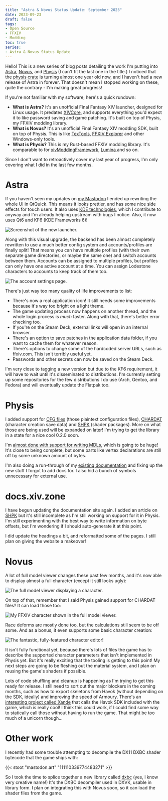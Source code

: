 ```yaml
---
title: "Astra & Novus Status Update: September 2023"
date: 2023-09-23
draft: false
tags:
- Open Source
- FFXIV
- Modding
toc: true
series:
- Astra & Novus Status Update
---
```


Hello! This is a new series of blog posts detailing the work I'm putting into [Astra](https://xiv.zone/astra), [Novus](https://xiv.zone/novus), and [Physis](https://xiv.zone/physis) (I can't fit the last one in the title.) I noticed that the [physis crate](https://crates.io/crates/physis) is turning almost one year old now, and I haven't had a new release of Astra in forever. That doesn't mean I stopped working on these, quite the contrary - I'm making great progress!

If you're not familiar with my software, here's a quick rundown:
* **What is Astra?** It's an unofficial Final Fantasy XIV launcher, designed for Linux usage. It predates [XIVCore](https://github.com/goatcorp/XIVLauncher.Core), and supports everything you'd expect it to like password saving and game patching. It's built on top of Physis, my FFXIV modding library.
* **What is Novus?** It's an unofficial Final Fantasy XIV modding SDK, built on top of Physis. This is like [TexTools](https://www.ffxiv-textools.net/), [FFXIV Explorer](http://ffxivexplorer.fragmenterworks.com/) and other Windows-only tools.
* **What is Physis?** This is my Rust-based FFXIV modding library. It's comparable to for [xivModdingFramework](https://github.com/TexTools/xivModdingFramework), [Lumina ](https://github.com/NotAdam/Lumina) and so on.

Since I don't want to retroactively cover my last year of progress, I'm only covering what I did in the last few months.

# Astra

If you haven't seen my updates on [my Mastodon](https://mastodon.art/@redstrate) I ended up rewriting the whole UI in QtQuick. This means it looks prettier, and has some nice side effects for touch users. It also uses [KDE technologies](https://develop.kde.org), which I contribute to anyway and I'm already helping upstream with bugs I notice. Also, it now uses Qt6 and KF6 (KDE Frameworks 6)!

![Screenshot of the new launcher.](Screenshot_23_162150.webp)

Along with this visual upgrade, the backend has been almost completely rewritten to use a much better config system and accounts/profiles are finally split! That means you can have multiple profiles (with their own separate game directories, or maybe the same one) and switch accounts between them. Accounts can be assigned to multiple profiles, but profiles can only have one active account at a time. You can assign Lodestone characters to accounts to keep track of them too.

![The account settings page.](Screenshot_23_162243.webp)

There's just way too many quality of life improvements to list:
* There's now a real application icon! It still needs some improvements because it's way too bright on a light theme.
* The game updating process now happens on another thread, and the whole login process is _much_ faster. Along with that, there's better error checking too.
* If you're on the Steam Deck, external links will open in an internal browser.
* There's an option to save patches in the application data folder, if you want to cache them for whatever reason.
* There's options to change some of the hardcoded server URLs, such as ffxiv.com. This isn't terribly useful yet.
* Passwords and other secrets can now be saved on the Steam Deck.

I'm very close to tagging a new version but due to the KF6 requirement, it will have to wait until it's disseminated to distributions. I'm currently setting up some repositories for the few distributions I do use (Arch, Gentoo, and Fedora) and will eventually update the Flatpak too.

# Physis

I added support for [CFG files](https://docs.xiv.zone/docs/physis/cfg/struct.ConfigFile.html) (those plaintext configuration files), [CHARDAT](https://docs.xiv.zone/docs/physis/chardat/struct.CharacterData.html) (character creation save data) and [SHPK](https://docs.xiv.zone/docs/physis/shpk/struct.ShaderPackage.html) (shader packages). More on what those are being used will be expanded on later! I'm trying to get the library in a state for a nice cool 0.2.0 soon.

I'm [almost done with support for writing MDLs](https://git.sr.ht/~redstrate/physis/commit/bbbbb7cd02c00f475ad08e949a486f3bbeccd12f), which is going to be huge! It's close to being complete, but some parts like vertex declarations are still off by some unknown amount of bytes.

I'm also doing a run-through of my [existing documentation](https://docs.xiv.zone/docs/physis/) and fixing up the new stuff I forgot to add docs for. I also hid a bunch of symbols unnecessary for external use.

# docs.xiv.zone

I have begun updating the documentation site again. I added an article on [SHPK](https://docs.xiv.zone/format/shpk) but it's still incomplete as I'm still working on support for it in Physis. I'm still experimenting with the best way to write information on byte offsets, but I'm wondering if I should auto-generate it at this point.

I did update the headings a bit, and reformatted some of the pages. I still plan on giving the website a makeover!

# Novus

A lot of full model viewer changes these past few months, and it's now able to display almost a full character (except it still looks ugly):

![The full model viewer displaying a character.](Screenshot_23_162922.webp)

On top of that, remember that I said Physis gained support for CHARDAT files? It can load those too:

![My FFXIV character shown in the full model viewer.](Screenshot_23_164405.webp)

Race deforms are mostly done too, but the calculations still seem to be off some. And as a bonus, it even supports some basic character creation:

![The fantastic, fully-featured character editor!](Screenshot_23_163039.webp)

It isn't fully functional yet, because there's lots of files the game has to describe the supported character parameters that isn't implemented in Physis yet. But it's really exciting that the tooling is getting to this point! My next steps are going to be fleshing out the material system, and I plan on reusing the game's shaders if possible.

Lots of code shuffling and cleanup is happening as I'm trying to get this ready for release. I still need to sort out the major blockers in the coming months, such as how to export skeletons from Havok (without depending on the SDK, ideally) and improving the speed of Armoury. There's an [interesting project called Xande](https://github.com/xivdev/Xande) that calls the Havok SDK included with the game, which is really cool! I think this could work, if I could find some way to statically call those without having to run the game. That might be too much of a unicorn though...

# Other work

I recently had some trouble attempting to decompile the DX11 DXBC shader bytecode that the game ships with:

{{< stoot "mastodon.art" "111110339774483271" >}}

So I took the time to splice together a new library called [dxbc](https://git.sr.ht/~redstrate/dxbc) (yes, I know very creative name!) It's the DXBC decompiler used in DXVK, usable in library form. I plan on integrating this with Novus soon, so it can load the shader files from the game.
